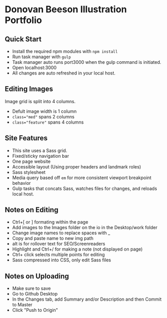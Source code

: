# Donovan Beeson Illustration Portfolio

## Quick Start
* Install the required npm modules with `npm install`
* Run task manager with `gulp`
* Task manager auto runs port3000 when the gulp command is initiated.
* Open localhost:3000
* All changes are auto refreshed in your local host.

## Editing Images
Image grid is split into 4 columns.
* Defult image width is 1 column
* `class="med"` spans 2 columns
* `class="feature"` spans 4 columns

## Site Features
* This site uses a Sass grid.
* Fixed/sticky navigation bar
* One page website
* Accessible layout (Using proper headers and landmark roles)
* Sass stylesheet
* Media query based off `em` for more consistent viewport breakpoint behavior
* Gulp tasks that concats Sass, watches files for changes, and reloads local host.

## Notes on Editing
* Ctrl+[ or ]  formating within the page
* Add images to the Images folder on the io in the Desktop/work folder
* Change image names to replace spaces with _
* Copy and paste name to new img path
* alt is for rollover text for SEO/Screenreaders
* Highlight and Ctrl+/ for making a note (not displayed on page)
* Ctrl+ click selects multiple points for editing
* Sass compressed into CSS, only edit Sass files

## Notes on Uploading
* Make sure to save
* Go to Github Desktop
* In the Changes tab, add Summary and/or Description and then Commit to Master
* Click "Push to Origin"